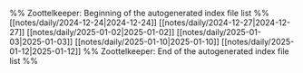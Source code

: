 %% Zoottelkeeper: Beginning of the autogenerated index file list  %%
 [[notes/daily/2024-12-24|2024-12-24]]
 [[notes/daily/2024-12-27|2024-12-27]]
 [[notes/daily/2025-01-02|2025-01-02]]
 [[notes/daily/2025-01-03|2025-01-03]]
 [[notes/daily/2025-01-10|2025-01-10]]
 [[notes/daily/2025-01-12|2025-01-12]]
%% Zoottelkeeper: End of the autogenerated index file list  %%
